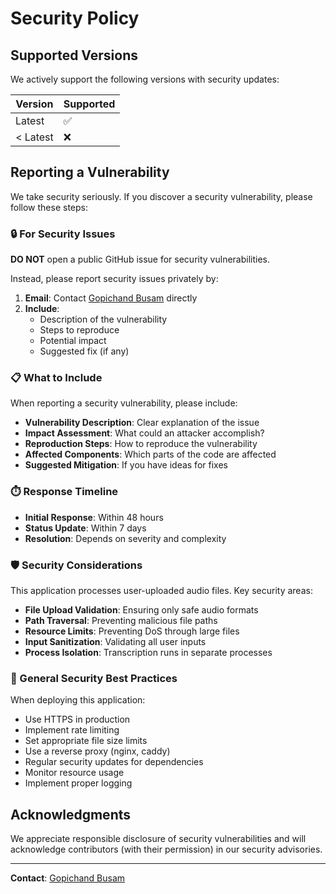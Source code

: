 # Security Policy

## Supported Versions

We actively support the following versions with security updates:

| Version | Supported          |
| ------- | ------------------ |
| Latest  | :white_check_mark: |
| < Latest| :x:                |

## Reporting a Vulnerability

We take security seriously. If you discover a security vulnerability, please follow these steps:

### 🔒 For Security Issues

**DO NOT** open a public GitHub issue for security vulnerabilities.

Instead, please report security issues privately by:

1. **Email**: Contact [Gopichand Busam](https://gopichand.me) directly
2. **Include**: 
   - Description of the vulnerability
   - Steps to reproduce
   - Potential impact
   - Suggested fix (if any)

### 📋 What to Include

When reporting a security vulnerability, please include:

- **Vulnerability Description**: Clear explanation of the issue
- **Impact Assessment**: What could an attacker accomplish?
- **Reproduction Steps**: How to reproduce the vulnerability
- **Affected Components**: Which parts of the code are affected
- **Suggested Mitigation**: If you have ideas for fixes

### ⏱️ Response Timeline

- **Initial Response**: Within 48 hours
- **Status Update**: Within 7 days
- **Resolution**: Depends on severity and complexity

### 🛡️ Security Considerations

This application processes user-uploaded audio files. Key security areas:

- **File Upload Validation**: Ensuring only safe audio formats
- **Path Traversal**: Preventing malicious file paths
- **Resource Limits**: Preventing DoS through large files
- **Input Sanitization**: Validating all user inputs
- **Process Isolation**: Transcription runs in separate processes

### 🔧 General Security Best Practices

When deploying this application:

- Use HTTPS in production
- Implement rate limiting
- Set appropriate file size limits
- Use a reverse proxy (nginx, caddy)
- Regular security updates for dependencies
- Monitor resource usage
- Implement proper logging

## Acknowledgments

We appreciate responsible disclosure of security vulnerabilities and will acknowledge contributors (with their permission) in our security advisories.

---

**Contact**: [Gopichand Busam](https://gopichand.me)
